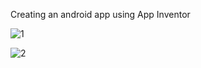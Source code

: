 Creating an android app using App Inventor

![1](https://user-images.githubusercontent.com/64653897/135747678-4deb0036-3456-4687-a425-fe82186c9718.jpg)

![2](https://user-images.githubusercontent.com/64653897/135747695-423af11e-e161-4d5e-b2fb-24c9d9fb84c0.jpg)
